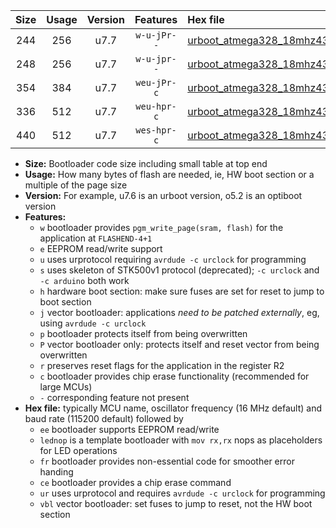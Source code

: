 |Size|Usage|Version|Features|Hex file|
|:-:|:-:|:-:|:-:|:--|
|244|256|u7.7|`w-u-jPr--`|[urboot_atmega328_18mhz432_460800bps_lednop_ur_vbl.hex](https://raw.githubusercontent.com/stefanrueger/urboot.hex/main/mcus/atmega328/fcpu_18mhz432/460800_bps/urboot_atmega328_18mhz432_460800bps_lednop_ur_vbl.hex)|
|248|256|u7.7|`w-u-jpr--`|[urboot_atmega328_18mhz432_460800bps_lednop_fr_ur_vbl.hex](https://raw.githubusercontent.com/stefanrueger/urboot.hex/main/mcus/atmega328/fcpu_18mhz432/460800_bps/urboot_atmega328_18mhz432_460800bps_lednop_fr_ur_vbl.hex)|
|354|384|u7.7|`weu-jPr-c`|[urboot_atmega328_18mhz432_460800bps_ee_lednop_fr_ce_ur_vbl.hex](https://raw.githubusercontent.com/stefanrueger/urboot.hex/main/mcus/atmega328/fcpu_18mhz432/460800_bps/urboot_atmega328_18mhz432_460800bps_ee_lednop_fr_ce_ur_vbl.hex)|
|336|512|u7.7|`weu-hpr-c`|[urboot_atmega328_18mhz432_460800bps_ee_lednop_fr_ce_ur.hex](https://raw.githubusercontent.com/stefanrueger/urboot.hex/main/mcus/atmega328/fcpu_18mhz432/460800_bps/urboot_atmega328_18mhz432_460800bps_ee_lednop_fr_ce_ur.hex)|
|440|512|u7.7|`wes-hpr-c`|[urboot_atmega328_18mhz432_460800bps_ee_lednop_fr_ce.hex](https://raw.githubusercontent.com/stefanrueger/urboot.hex/main/mcus/atmega328/fcpu_18mhz432/460800_bps/urboot_atmega328_18mhz432_460800bps_ee_lednop_fr_ce.hex)|

- **Size:** Bootloader code size including small table at top end
- **Usage:** How many bytes of flash are needed, ie, HW boot section or a multiple of the page size
- **Version:** For example, u7.6 is an urboot version, o5.2 is an optiboot version
- **Features:**
  + `w` bootloader provides `pgm_write_page(sram, flash)` for the application at `FLASHEND-4+1`
  + `e` EEPROM read/write support
  + `u` uses urprotocol requiring `avrdude -c urclock` for programming
  + `s` uses skeleton of STK500v1 protocol (deprecated); `-c urclock` and `-c arduino` both work
  + `h` hardware boot section: make sure fuses are set for reset to jump to boot section
  + `j` vector bootloader: applications *need to be patched externally*, eg, using `avrdude -c urclock`
  + `p` bootloader protects itself from being overwritten
  + `P` vector bootloader only: protects itself and reset vector from being overwritten
  + `r` preserves reset flags for the application in the register R2
  + `c` bootloader provides chip erase functionality (recommended for large MCUs)
  + `-` corresponding feature not present
- **Hex file:** typically MCU name, oscillator frequency (16 MHz default) and baud rate (115200 default) followed by
  + `ee` bootloader supports EEPROM read/write
  + `lednop` is a template bootloader with `mov rx,rx` nops as placeholders for LED operations
  + `fr` bootloader provides non-essential code for smoother error handing
  + `ce` bootloader provides a chip erase command
  + `ur` uses urprotocol and requires `avrdude -c urclock` for programming
  + `vbl` vector bootloader: set fuses to jump to reset, not the HW boot section
